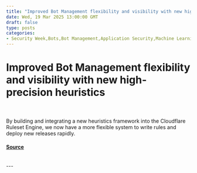 ```yaml
---
title: "Improved Bot Management flexibility and visibility with new high-precision heuristics"
date: Wed, 19 Mar 2025 13:00:00 GMT
draft: false
type: posts
categories: 
- Security Week,Bots,Bot Management,Application Security,Machine Learning,Heuristics,Edge Rules,Security
---
```

# Improved Bot Management flexibility and visibility with new high-precision heuristics

<br/>

<br/>
By building and integrating a new heuristics framework into the Cloudflare Ruleset Engine, we now have a more flexible system to write rules and deploy new releases rapidly.

#### [Source](https://blog.cloudflare.com/bots-heuristics/)

<br/>
---
